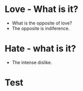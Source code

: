 # Love - What is it?
* What is the opposite of love?
* The opposite is indiference.

# Hate - what is it?
* The intense dislike.

# Test
